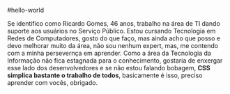 #hello-world

Se identifico como Ricardo Gomes, 46 anos, trabalho na área de TI dando suporte aos usuários no Serviço Público.
Estou cursando Tecnologia em Redes de Computadores, gosto do que faço, mas ainda acho que posso e devo melhorar muito da área, não sou nenhum expert, mas, me contendo com a minha persevernça em aprender.
Como a área da Tecnologia da Informação não fica estagnada para o conhecimento, gostaria de enxergar esse lado dos desenvolvedores e se não estou falando bobagem, <b>CSS simplica bastante o trabalho de todos</b>, basicamente é isso, preciso aprender com vocês, obrigado. 
